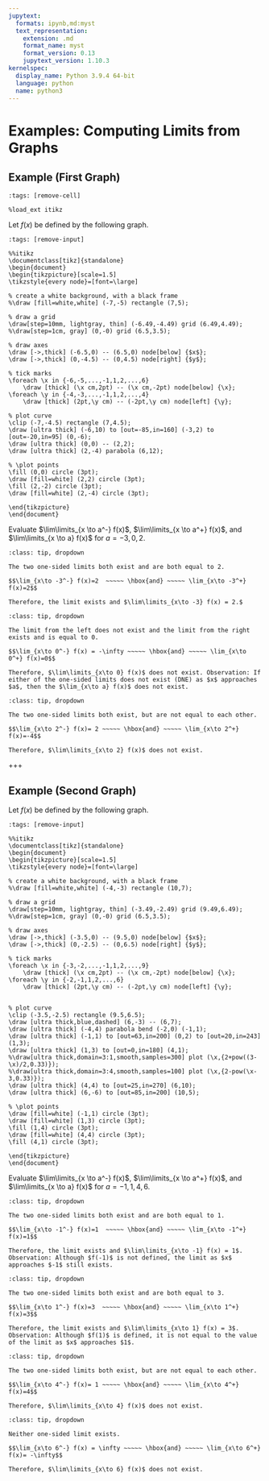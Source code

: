 ```yaml
---
jupytext:
  formats: ipynb,md:myst
  text_representation:
    extension: .md
    format_name: myst
    format_version: 0.13
    jupytext_version: 1.10.3
kernelspec:
  display_name: Python 3.9.4 64-bit
  language: python
  name: python3
---
```


# Examples: Computing Limits from Graphs

## Example (First Graph) 

```{code-cell}
:tags: [remove-cell]

%load_ext itikz
```

Let $f(x)$ be defined by the following graph.  

```{code-cell}
:tags: [remove-input]

%%itikz
\documentclass[tikz]{standalone}
\begin{document}
\begin{tikzpicture}[scale=1.5]
\tikzstyle{every node}=[font=\large]

% create a white background, with a black frame
%\draw [fill=white,white] (-7,-5) rectangle (7,5); 

% draw a grid
\draw[step=10mm, lightgray, thin] (-6.49,-4.49) grid (6.49,4.49); 
%\draw[step=1cm, gray] (0,-0) grid (6.5,3.5); 

% draw axes
\draw [->,thick] (-6.5,0) -- (6.5,0) node[below] {$x$}; 
\draw [->,thick] (0,-4.5) -- (0,4.5) node[right] {$y$};

% tick marks
\foreach \x in {-6,-5,...,-1,1,2,...,6} 
	\draw [thick] (\x cm,2pt) -- (\x cm,-2pt) node[below] {\x};
\foreach \y in {-4,-3,...,-1,1,2,...,4} 
	\draw [thick] (2pt,\y cm) -- (-2pt,\y cm) node[left] {\y};

% plot curve
\clip (-7,-4.5) rectangle (7,4.5);
\draw [ultra thick] (-6,10) to [out=-85,in=160] (-3,2) to [out=-20,in=95] (0,-6);
\draw [ultra thick] (0,0) -- (2,2);
\draw [ultra thick] (2,-4) parabola (6,12);

% \plot points
\fill (0,0) circle (3pt);
\draw [fill=white] (2,2) circle (3pt);
\fill (2,-2) circle (3pt);
\draw [fill=white] (2,-4) circle (3pt);

\end{tikzpicture}
\end{document}
```


Evaluate $\lim\limits_{x \to a^-} f(x)$, $\lim\limits_{x \to a^+} f(x)$, and $\lim\limits_{x \to a} f(x)$ for $a = -3, 0, 2$.


```{admonition} $\mathbf{a=-3} \quad$ (Click to show solution)
:class: tip, dropdown

The two one-sided limits both exist and are both equal to 2.

$$\lim_{x\to -3^-} f(x)=2  ~~~~~ \hbox{and} ~~~~~ \lim_{x\to -3^+} f(x)=2$$

Therefore, the limit exists and $\lim\limits_{x\to -3} f(x) = 2.$
```

```{admonition} $\mathbf{a=0} \quad$ (Click to show solution)
:class: tip, dropdown

The limit from the left does not exist and the limit from the right exists and is equal to 0.

$$\lim_{x\to 0^-} f(x) = -\infty ~~~~~ \hbox{and} ~~~~~ \lim_{x\to 0^+} f(x)=0$$

Therefore, $\lim\limits_{x\to 0} f(x)$ does not exist. Observation: If either of the one-sided limits does not exist (DNE) as $x$ approaches $a$, then the $\lim_{x\to a} f(x)$ does not exist.
```

```{admonition} $\mathbf{a=2} \quad$ (Click to show solution)
:class: tip, dropdown

The two one-sided limits both exist, but are not equal to each other.

$$\lim_{x\to 2^-} f(x)= 2 ~~~~~ \hbox{and} ~~~~~ \lim_{x\to 2^+} f(x)=-4$$

Therefore, $\lim\limits_{x\to 2} f(x)$ does not exist.
```
+++

## Example (Second Graph)

Let $f(x)$ be defined by the following graph.  

```{code-cell}
:tags: [remove-input]

%%itikz
\documentclass[tikz]{standalone}
\begin{document}
\begin{tikzpicture}[scale=1.5]
\tikzstyle{every node}=[font=\large]

% create a white background, with a black frame
%\draw [fill=white,white] (-4,-3) rectangle (10,7); 

% draw a grid
\draw[step=10mm, lightgray, thin] (-3.49,-2.49) grid (9.49,6.49); 
%\draw[step=1cm, gray] (0,-0) grid (6.5,3.5); 

% draw axes
\draw [->,thick] (-3.5,0) -- (9.5,0) node[below] {$x$}; 
\draw [->,thick] (0,-2.5) -- (0,6.5) node[right] {$y$};

% tick marks
\foreach \x in {-3,-2,...,-1,1,2,...,9} 
	\draw [thick] (\x cm,2pt) -- (\x cm,-2pt) node[below] {\x};
\foreach \y in {-2,-1,1,2,...,6} 
	\draw [thick] (2pt,\y cm) -- (-2pt,\y cm) node[left] {\y};


% plot curve
\clip (-3.5,-2.5) rectangle (9.5,6.5);
\draw [ultra thick,blue,dashed] (6,-3) -- (6,7);
\draw [ultra thick] (-4,4) parabola bend (-2,0) (-1,1);
\draw [ultra thick] (-1,1) to [out=63,in=200] (0,2) to [out=20,in=243] (1,3);
\draw [ultra thick] (1,3) to [out=0,in=180] (4,1);
%\draw[ultra thick,domain=3:1,smooth,samples=300] plot (\x,{2+pow((3-\x)/2,0.33)});
%\draw[ultra thick,domain=3:4,smooth,samples=100] plot (\x,{2-pow(\x-3,0.33)});
\draw [ultra thick] (4,4) to [out=25,in=270] (6,10);
\draw [ultra thick] (6,-6) to [out=85,in=200] (10,5);

% \plot points
\draw [fill=white] (-1,1) circle (3pt);
\draw [fill=white] (1,3) circle (3pt);
\fill (1,4) circle (3pt);
\draw [fill=white] (4,4) circle (3pt);
\fill (4,1) circle (3pt);

\end{tikzpicture}
\end{document}
```

Evaluate $\lim\limits_{x \to a^-} f(x)$, $\lim\limits_{x \to a^+} f(x)$, and $\lim\limits_{x \to a} f(x)$ for $a = -1, 1, 4, 6$.


```{admonition} $\mathbf{a=-1} \quad$ (Click to show solution)
:class: tip, dropdown

The two one-sided limits both exist and are both equal to 1.

$$\lim_{x\to -1^-} f(x)=1  ~~~~~ \hbox{and} ~~~~~ \lim_{x\to -1^+} f(x)=1$$

Therefore, the limit exists and $\lim\limits_{x\to -1} f(x) = 1$.  Observation: Although $f(-1)$ is not defined, the limit as $x$ approaches $-1$ still exists.
```

```{admonition} $\mathbf{a=1} \quad$ (Click to show solution)
:class: tip, dropdown

The two one-sided limits both exist and are both equal to 3.

$$\lim_{x\to 1^-} f(x)=3  ~~~~~ \hbox{and} ~~~~~ \lim_{x\to 1^+} f(x)=3$$

Therefore, the limit exists and $\lim\limits_{x\to 1} f(x) = 3$.  Observation: Although $f(1)$ is defined, it is not equal to the value of the limit as $x$ approaches $1$.
```

```{admonition} $\mathbf{a=4} \quad$ (Click to show solution)
:class: tip, dropdown

The two one-sided limits both exist, but are not equal to each other.

$$\lim_{x\to 4^-} f(x)= 1 ~~~~~ \hbox{and} ~~~~~ \lim_{x\to 4^+} f(x)=4$$

Therefore, $\lim\limits_{x\to 4} f(x)$ does not exist.
```


```{admonition} $\mathbf{a=6} \quad$ (Click to show solution)
:class: tip, dropdown

Neither one-sided limit exists.

$$\lim_{x\to 6^-} f(x) = \infty ~~~~~ \hbox{and} ~~~~~ \lim_{x\to 6^+} f(x)= -\infty$$

Therefore, $\lim\limits_{x\to 6} f(x)$ does not exist.
```
